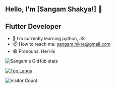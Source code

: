 ## Hello, I'm [Sangam Shakya!] 👋

## Flutter Developer

- 🌱 I’m currently learning python, JS
- 📫 How to reach me: sangam.hikre@gmail.com
- 😄 Pronouns: He/His


![Sangam's GitHub stats](https://github-readme-stats.vercel.app/api?username=ShakyaSangam&count_private=true&theme=radical)

[![Top Langs](https://github-readme-stats.vercel.app/api/top-langs/?username=ShakyaSangam&layout=compact)](https://github.com/ShakyaSangam/github-readme-stats)

![Visitor Count](https://komarev.com/ghpvc/?username=ShakyaSangam)
